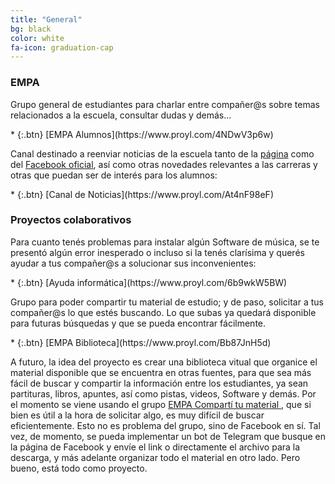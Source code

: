 ```yaml
---
title: "General"
bg: black
color: white
fa-icon: graduation-cap
---
```



<!---
No poner los links de t.joinchat directamente,
usar https://www.protectyourlinks.com/ para obtener
un link corto protegido por captcha
--->

### EMPA

<p class="texto-justificado"> Grupo general de estudiantes para charlar entre compañer@s sobre temas relacionados a la escuela, consultar dudas y demás... </p>
* {:.btn} <i class="fas fa-users"></i>[EMPA Alumnos](https://www.proyl.com/4NDwV3p6w)

<p class="texto-justificado"> Canal destinado a reenviar noticias de la escuela tanto de la <a href="https://www.empa.edu.ar">página</a> como del <a href="https://www.facebook.com/groups/1420915878161119/">Facebook oficial</a>, así como otras novedades relevantes a las carreras y otras que puedan ser de interés para los alumnos: </p>
* {:.btn} <i class="fas fa-newspaper"></i>[Canal de Noticias](https://www.proyl.com/At4nF98eF)



### Proyectos colaborativos

<p class="texto-justificado"> Para cuanto tenés problemas para instalar algún Software de música, se te presentó algún error inesperado o incluso si la tenés clarísima y querés ayudar a tus compañer@s a solucionar sus inconvenientes:</p>
*  {:.btn} <i class="fas fa-laptop"></i>[Ayuda informática](https://www.proyl.com/6b9wkW5BW) 

<p class="texto-justificado"> Grupo para poder compartir tu material de estudio; y de paso, solicitar a tus compañer@s lo que estés buscando. Lo que subas ya quedará disponible para futuras búsquedas y que se pueda encontrar fácilmente. </p>
*  {:.btn} <i class="fas fa-globe-americas"></i>[EMPA Biblioteca](https://www.proyl.com/Bb87JnH5d)  

<p class="texto-justificado"> A futuro, la idea del proyecto es crear una biblioteca vitual que organice el material disponible que se encuentra en otras fuentes, para que sea más fácil de buscar y compartir la información entre los estudiantes, ya sean partituras, libros, apuntes, así como pistas, videos, Software y demás. Por el momento se viene usando el grupo <a href="https://www.facebook.com/groups/208711175925612/"> EMPA Compartí tu material </a>, que si bien es útil a la hora de solicitar algo, es muy difícil de buscar eficientemente. Esto no es problema del grupo, sino de Facebook en sí. Tal vez, de momento, se pueda implementar un bot de Telegram que busque en la página de Facebook y envíe el link o directamente el archivo para la descarga, y más adelante organizar todo el material en otro lado. Pero bueno, está todo como proyecto. </p>




